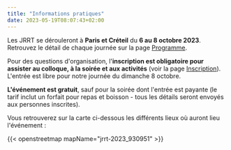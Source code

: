 ```yaml
---
title: "Informations pratiques"
date: 2023-05-19T08:07:43+02:00
---
```

Les JRRT se dérouleront à **Paris et Créteil** du **6 au 8 octobre 2023**. Retrouvez le détail de chaque journée sur la page [Programme](/programme).

Pour des questions d'organisation, l'**inscription est obligatoire pour assister au colloque, à la soirée et aux activités** (voir la page [Inscription](/inscription)). L'entrée est libre pour notre journée du dimanche 8 octobre.

**L'événement est gratuit**, sauf pour la soirée dont l'entrée est payante (le tarif inclut un forfait pour repas et boisson - tous les détails seront envoyés aux personnes inscrites). 

Vous retrouverez sur la carte ci-dessous les différents lieux où auront lieu l'événement :


{{< openstreetmap mapName="jrrt-2023_930951" >}}




